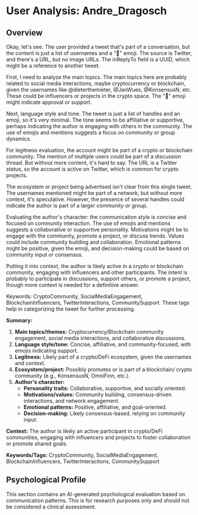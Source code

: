 # User Analysis: Andre_Dragosch

## Overview

<think>
Okay, let's see. The user provided a tweet that's part of a conversation, but the content is just a list of usernames and a "🙌" emoji. The source is Twitter, and there's a URL, but no image URLs. The inReplyTo field is a UUID, which might be a reference to another tweet.

First, I need to analyze the main topics. The main topics here are probably related to social media interactions, maybe cryptocurrency or blockchain, given the usernames like @dieterthemieter, @JanWues, @KonsensusN, etc. These could be influencers or projects in the crypto space. The "🙌" emoji might indicate approval or support.

Next, language style and tone. The tweet is just a list of handles and an emoji, so it's very minimal. The tone seems to be affiliative or supportive, perhaps indicating the author is engaging with others in the community. The use of emojis and mentions suggests a focus on community or group dynamics.

For legitness evaluation, the account might be part of a crypto or blockchain community. The mention of multiple users could be part of a discussion thread. But without more content, it's hard to say. The URL is a Twitter status, so the account is active on Twitter, which is common for crypto projects.

The ecosystem or project being advertised isn't clear from this single tweet. The usernames mentioned might be part of a network, but without more context, it's speculative. However, the presence of several handles could indicate the author is part of a larger community or group.

Evaluating the author's character: the communication style is concise and focused on community interaction. The use of emojis and mentions suggests a collaborative or supportive personality. Motivations might be to engage with the community, promote a project, or discuss trends. Values could include community building and collaboration. Emotional patterns might be positive, given the emoji, and decision-making could be based on community input or consensus.

Putting it into context, the author is likely active in a crypto or blockchain community, engaging with influencers and other participants. The intent is probably to participate in discussions, support others, or promote a project, though more context is needed for a definitive answer.

Keywords: CryptoCommunity, SocialMediaEngagement, BlockchainInfluencers, TwitterInteractions, CommunitySupport. These tags help in categorizing the tweet for further processing.
</think>

**Summary:**  
1. **Main topics/themes:** Cryptocurrency/Blockchain community engagement, social media interactions, and collaborative discussions.  
2. **Language style/tone:** Concise, affiliative, and community-focused, with emojis indicating support.  
3. **Legitness:** Likely part of a crypto/DeFi ecosystem, given the usernames and context.  
4. **Ecosystem/project:** Possibly promotes or is part of a blockchain/ crypto community (e.g., KonsensusN, OmniFinn, etc.).  
5. **Author's character:**  
   - **Personality traits:** Collaborative, supportive, and socially oriented.  
   - **Motivations/values:** Community building, consensus-driven interactions, and network engagement.  
   - **Emotional patterns:** Positive, affiliative, and goal-oriented.  
   - **Decision-making:** Likely consensus-based, relying on community input.  

**Context:** The author is likely an active participant in crypto/DeFi communities, engaging with influencers and projects to foster collaboration or promote shared goals.  

**Keywords/Tags:** CryptoCommunity, SocialMediaEngagement, BlockchainInfluencers, TwitterInteractions, CommunitySupport

## Psychological Profile

This section contains an AI-generated psychological evaluation based on communication patterns. This is for research purposes only and should not be considered a clinical assessment.